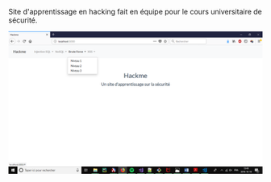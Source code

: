 Site d'apprentissage en hacking fait en équipe pour le cours universitaire de sécurité.

![](hackme.png)